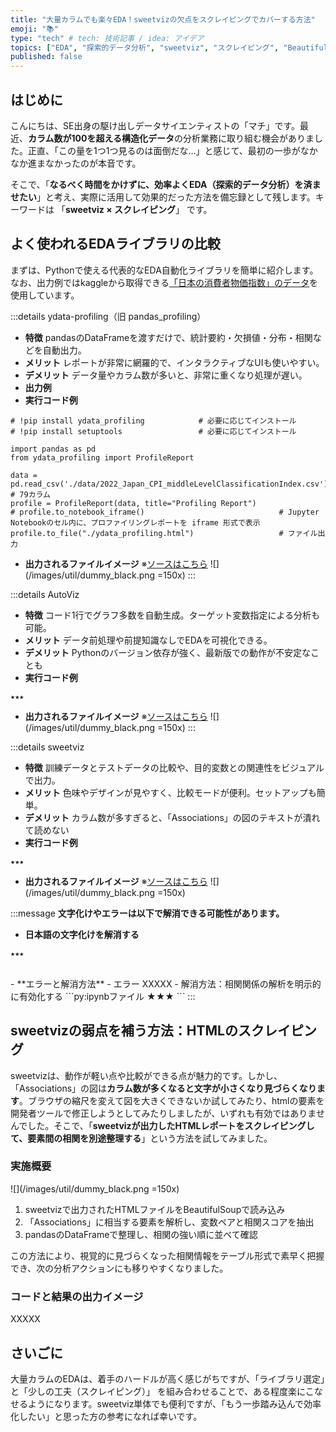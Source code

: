 ```yaml
---
title: "大量カラムでも楽々EDA！sweetvizの欠点をスクレイピングでカバーする方法"
emoji: "📚"
type: "tech" # tech: 技術記事 / idea: アイデア
topics: ["EDA", "探索的データ分析", "sweetviz", "スクレイピング", "BeautifulSoup"]
published: false
---
```

## はじめに
こんにちは、SE出身の駆け出しデータサイエンティストの「マチ」です。最近、**カラム数が100を超える構造化データ**の分析業務に取り組む機会がありました。正直、「この量を1つ1つ見るのは面倒だな…」と感じて、最初の一歩がなかなか進まなかったのが本音です。

そこで、「**なるべく時間をかけずに、効率よくEDA（探索的データ分析）を済ませたい**」と考え、実際に活用して効果的だった方法を備忘録として残します。キーワードは 「**sweetviz × スクレイピング**」 です。



## よく使われるEDAライブラリの比較
まずは、Pythonで使える代表的なEDA自動化ライブラリを簡単に紹介します。なお、出力例ではkaggleから取得できる[「日本の消費者物価指数」のデータ](https://www.kaggle.com/datasets/yutodennou/consumer-price-index-of-japan-by-2022)を使用しています。

:::details ydata-profiling（旧 pandas_profiling）
- **特徴**
pandasのDataFrameを渡すだけで、統計要約・欠損値・分布・相関などを自動出力。
- **メリット**
レポートが非常に網羅的で、インタラクティブなUIも使いやすい。
- **デメリット**
データ量やカラム数が多いと、非常に重くなり処理が遅い。
- **出力例**
- **実行コード例**
```py:ipynbファイル（実行時の所要時間：★分程度）
# !pip install ydata_profiling            # 必要に応じてインストール
# !pip install setuptools                 # 必要に応じてインストール

import pandas as pd
from ydata_profiling import ProfileReport

data = pd.read_csv('./data/2022_Japan_CPI_middleLevelClassificationIndex.csv')	# 79カラム
profile = ProfileReport(data, title="Profiling Report")
# profile.to_notebook_iframe()            					# Jupyter Notebookのセル内に、プロファイリングレポートを iframe 形式で表示
profile.to_file("./ydata_profiling.html")					# ファイル出力
```
- **出力されるファイルイメージ**
※[ソースはこちら](★★★)
![](/images/util/dummy_black.png =150x)
:::



:::details AutoViz

- **特徴**
コード1行でグラフ多数を自動生成。ターゲット変数指定による分析も可能。
- **メリット**
データ前処理や前提知識なしでEDAを可視化できる。
- **デメリット**
Pythonのバージョン依存が強く、最新版での動作が不安定なことも
- **実行コード例**
```py:ipynbファイル（実行時の所要時間：★分程度）
★★★
```
- **出力されるファイルイメージ**
※[ソースはこちら](★★★)
![](/images/util/dummy_black.png =150x)
:::



:::details sweetviz
- **特徴**
訓練データとテストデータの比較や、目的変数との関連性をビジュアルで出力。
- **メリット**
色味やデザインが見やすく、比較モードが便利。セットアップも簡単。
- **デメリット**
カラム数が多すぎると、「Associations」の図のテキストが潰れて読めない
- **実行コード例**
```py:ipynbファイル（実行時の所要時間：★分程度）
★★★
```
- **出力されるファイルイメージ**
※[ソースはこちら](★★★)
![](/images/util/dummy_black.png =150x)

:::message
**文字化けやエラーは以下で解消できる可能性があります。**
- **日本語の文字化けを解消する**
```py:ipynbファイル
★★★
```
<br>
- **エラーと解消方法**
   - エラー
XXXXX
   - 解消方法：相関関係の解析を明示的に有効化する
```py:ipynbファイル
★★★
```
:::



## sweetvizの弱点を補う方法：HTMLのスクレイピング
sweetvizは、動作が軽い点や比較ができる点が魅力的です。しかし、「Associations」の図は**カラム数が多くなると文字が小さくなり見づらくなります**。ブラウザの縮尺を変えて図を大きくできないか試してみたり、htmlの要素を開発者ツールで修正しようとしてみたりしましたが、いずれも有効ではありませんでした。そこで、「**sweetvizが出力したHTMLレポートをスクレイピングして、要素間の相関を別途整理する**」という方法を試してみました。

### 実施概要
![](/images/util/dummy_black.png =150x)
1. sweetvizで出力されたHTMLファイルをBeautifulSoupで読み込み
2. 「Associations」に相当する要素を解析し、変数ペアと相関スコアを抽出
3. pandasのDataFrameで整理し、相関の強い順に並べて確認

この方法により、視覚的に見づらくなった相関情報をテーブル形式で素早く把握でき、次の分析アクションにも移りやすくなりました。

### コードと結果の出力イメージ
XXXXX

## さいごに
大量カラムのEDAは、着手のハードルが高く感じがちですが、「ライブラリ選定」と「少しの工夫（スクレイピング）」 を組み合わせることで、ある程度楽にこなせるようになります。sweetviz単体でも便利ですが、「もう一歩踏み込んで効率化したい」と思った方の参考になれば幸いです。
